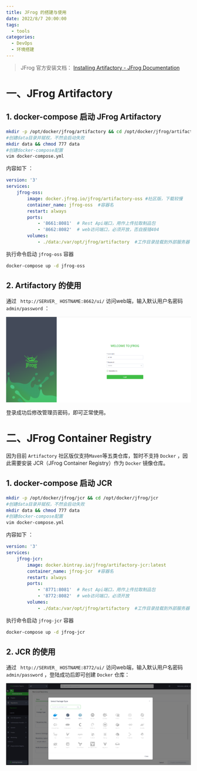 ```yaml
---
title: JFrog 的搭建与使用
date: 2022/8/7 20:00:00
tags: 
  - tools
categories: 
  - DevOps
  - 环境搭建
---
```


> JFrog 官方安装文档：  [Installing Artifactory - JFrog Documentation](https://www.jfrog.com/confluence/display/JFROG/Installing+Artifactory#InstallingArtifactory-DockerComposeInstallation) 

# 一、JFrog Artifactory

## 1. docker-compose 启动 JFrog Artifactory

```bash
mkdir -p /opt/docker/jfrog/artifactory && cd /opt/docker/jfrog/artifactory
#创建data目录并赋权，不然会启动失败
mkdir data && chmod 777 data
#创建docker-compose配置
vim docker-compose.yml
```

 内容如下 ：

```yaml
version: '3'
services:
    jfrog-oss:
        image: docker.jfrog.io/jfrog/artifactory-oss #社区版，下载较慢
        container_name: jfrog-oss  #容器名
        restart: always
        ports:
        	- '8661:8081'  # Rest Api端口，用作上传拉取制品包
        	- '8662:8082'  # web访问端口，必须开放，否自报错404
        volumes:
        	- ./data:/var/opt/jfrog/artifactory  #工作目录挂载到外部服务器
```

执行命令启动 `jfrog-oss` 容器

```bash
docker-compose up -d jfrog-oss
```



## 2. Artifactory 的使用

通过 ` http://SERVER_ HOSTNAME:8662/ui/` 访问web端，输入默认用户名密码 `admin/password` ：

![1659863206702](../blog-assets/JfrogArtifactory搭建/1659863206702.png)

登录成功后修改管理员密码，即可正常使用。



# 二、JFrog Container Registry

因为目前 `Artifactory` 社区版仅支持`Maven`等五类仓库，暂时不支持 `Docker` ，因此需要安装 JCR（JFrog Container Registry）作为 `Docker` 镜像仓库。

## 1. docker-compose 启动 JCR

```bash
mkdir -p /opt/docker/jfrog/jcr && cd /opt/docker/jfrog/jcr
#创建data目录并赋权，不然会启动失败
mkdir data && chmod 777 data
#创建docker-compose配置
vim docker-compose.yml
```

内容如下 ：

```yaml
version: '3'
services:
    jfrog-jcr:
        image: docker.bintray.io/jfrog/artifactory-jcr:latest 
        container_name: jfrog-jcr  #容器名
        restart: always
        ports:
        	- '8771:8081'  # Rest Api端口，用作上传拉取制品包
        	- '8772:8082'  # web访问端口，必须开放
        volumes:
        	- ./data:/var/opt/jfrog/artifactory  #工作目录挂载到外部服务器
```

执行命令启动 `jfrog-jcr` 容器

```bash
docker-compose up -d jfrog-jcr
```

## 2. JCR 的使用

通过 ` http://SERVER_ HOSTNAME:8772/ui/` 访问web端，输入默认用户名密码 `admin/password` ，登陆成功后即可创建 `Docker` 仓库：

![1659868523300](../blog-assets/JfrogArtifactory搭建/1659868523300.png)